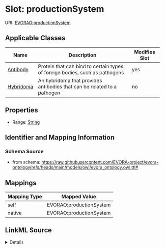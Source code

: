 

# Slot: productionSystem



URI: [EVORAO:productionSystem](https://raw.githubusercontent.com/EVORA-project/evora-ontology/refs/heads/main/models/owl/evora_ontology.owl.ttl#productionSystem)



<!-- no inheritance hierarchy -->





## Applicable Classes

| Name | Description | Modifies Slot |
| --- | --- | --- |
| [Antibody](Antibody.md) | Protein that can bind to certain types of foreign bodies, such as pathogens |  yes  |
| [Hybridoma](Hybridoma.md) | An hybridoma that provides antibodies that can be related to a pathogen |  no  |







## Properties

* Range: [String](String.md)





## Identifier and Mapping Information







### Schema Source


* from schema: https://raw.githubusercontent.com/EVORA-project/evora-ontology/refs/heads/main/models/owl/evora_ontology.owl.ttl#




## Mappings

| Mapping Type | Mapped Value |
| ---  | ---  |
| self | EVORAO:productionSystem |
| native | EVORAO:productionSystem |




## LinkML Source

<details>
```yaml
name: productionSystem
from_schema: https://raw.githubusercontent.com/EVORA-project/evora-ontology/refs/heads/main/models/owl/evora_ontology.owl.ttl#
rank: 1000
alias: productionSystem
domain_of:
- Antibody
range: string

```
</details>